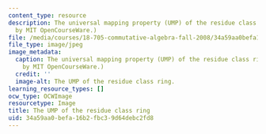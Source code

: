 ```yaml
---
content_type: resource
description: The universal mapping property (UMP) of the residue class ring. (Image
  by MIT OpenCourseWare.)
file: /media/courses/18-705-commutative-algebra-fall-2008/34a59aa0befa16b2fbc39d64debc2fd8_18-705f08-th.jpg
file_type: image/jpeg
image_metadata:
  caption: The universal mapping property (UMP) of the residue class ring. (Image
    by MIT OpenCourseWare.)
  credit: ''
  image-alt: The UMP of the residue class ring.
learning_resource_types: []
ocw_type: OCWImage
resourcetype: Image
title: The UMP of the residue class ring
uid: 34a59aa0-befa-16b2-fbc3-9d64debc2fd8
---
```

